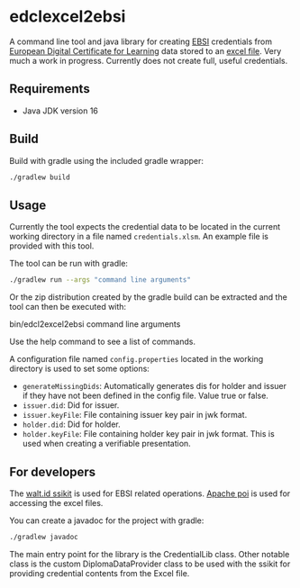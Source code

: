 # edclexcel2ebsi

A command line tool and java library for creating [EBSI](https://ec.europa.eu/cefdigital/wiki/display/CEFDIGITAL/EBSI) credentials from [European Digital Certificate for Learning](https://europa.eu/europass/fi/node/797)
data stored to an [excel file](https://europa.eu/europass/digital-credentials/issuer/#/home). Very much a work in progress. Currently does not
create full, useful credentials.

## Requirements

- Java JDK version 16

## Build

Build with gradle using the included gradle wrapper:

```bash
./gradlew build   
```

## Usage

Currently the tool expects the credential data to be located in the current
working directory in a file named `credentials.xlsm`. An example file is
provided with this tool.

The tool can be run with gradle:

```bash
./gradlew run --args "command line arguments"
```

Or the zip distribution created by the gradle build can be extracted and the tool can then be executed with:

bin/edcl2excel2ebsi command line arguments

Use the help command to see a list of commands.

A configuration file named `config.properties` located in the working directory
is used to set some options:

- `generateMissingDids`: Automatically generates dis for holder and issuer if they
  have not been defined in the config file. Value true or false.
- `issuer.did`: Did for issuer.
- `issuer.keyFile`: File containing issuer key pair in jwk format.
- `holder.did`: Did for holder.
- `holder.keyFile`: File containing holder key pair in jwk format. This is used
  when creating a verifiable presentation.

## For developers

The [walt.id ssikit](https://github.com/walt-id/waltid-ssikit) is used for EBSI
related operations. [Apache poi](https://poi.apache.org/components/spreadsheet/)
is used for accessing the excel files.

You can create a javadoc for the project with gradle:

```bash
./gradlew javadoc
```

The main entry point for the library is the CredentialLib class. Other notable
class is the custom DiplomaDataProvider class to be used with the ssikit for
providing credential contents from the Excel file.

